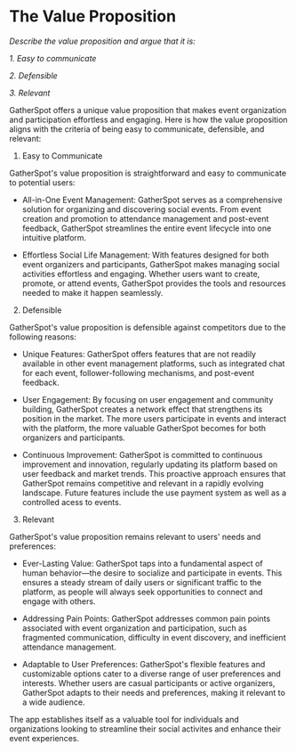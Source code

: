 # The Value Proposition

*Describe the value proposition and argue that it is:*

*1. Easy to communicate*

*2. Defensible*

*3. Relevant*

GatherSpot offers a unique value proposition that makes event organization and participation effortless and engaging. Here is how the value proposition aligns with the criteria of being easy to communicate, defensible, and relevant:

1. Easy to Communicate

GatherSpot's value proposition is straightforward and easy to communicate to potential users:

- All-in-One Event Management: GatherSpot serves as a comprehensive solution for organizing and discovering social events. From event creation and promotion to attendance management and post-event feedback, GatherSpot streamlines the entire event lifecycle into one intuitive platform.

- Effortless Social Life Management: With features designed for both event organizers and participants, GatherSpot makes managing social activities effortless and engaging. Whether users want to create, promote, or attend events, GatherSpot provides the tools and resources needed to make it happen seamlessly.

2. Defensible

GatherSpot's value proposition is defensible against competitors due to the following reasons:

- Unique Features: GatherSpot offers features that are not readily available in other event management platforms, such as integrated chat for each event, follower-following mechanisms, and post-event feedback.

- User Engagement: By focusing on user engagement and community building, GatherSpot creates a network effect that strengthens its position in the market. The more users participate in events and interact with the platform, the more valuable GatherSpot becomes for both organizers and participants.

- Continuous Improvement: GatherSpot is committed to continuous improvement and innovation, regularly updating its platform based on user feedback and market trends. This proactive approach ensures that GatherSpot remains competitive and relevant in a rapidly evolving landscape. Future features include the use payment system as well as a controlled acess to events. 


3. Relevant

GatherSpot's value proposition remains relevant to users' needs and preferences:

- Ever-Lasting Value: GatherSpot taps into a fundamental aspect of human behavior—the desire to socialize and participate in events. This ensures a steady stream of daily users or significant traffic to the platform, as people will always seek opportunities to connect and engage with others.

- Addressing Pain Points: GatherSpot addresses common pain points associated with event organization and participation, such as fragmented communication, difficulty in event discovery, and inefficient attendance management.

- Adaptable to User Preferences: GatherSpot's flexible features and customizable options cater to a diverse range of user preferences and interests. Whether users are casual participants or active organizers, GatherSpot adapts to their needs and preferences, making it relevant to a wide audience.

The app establishes itself as a valuable tool for individuals and organizations looking to streamline their social activites and enhance their event experiences.